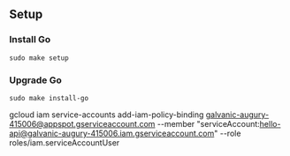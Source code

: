 ## Setup
 
### Install Go          
`sudo make setup`
 
### Upgrade Go          
`sudo make install-go`


gcloud iam service-accounts add-iam-policy-binding galvanic-augury-415006@appspot.gserviceaccount.com --member "serviceAccount:hello-api@galvanic-augury-415006.iam.gserviceaccount.com" --role roles/iam.serviceAccountUser